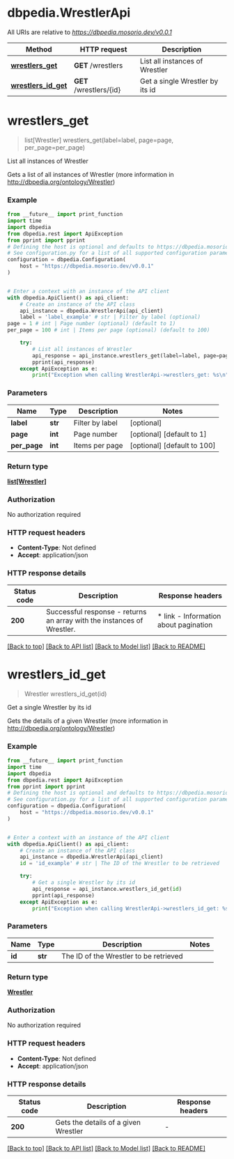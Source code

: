 # dbpedia.WrestlerApi

All URIs are relative to *https://dbpedia.mosorio.dev/v0.0.1*

Method | HTTP request | Description
------------- | ------------- | -------------
[**wrestlers_get**](WrestlerApi.md#wrestlers_get) | **GET** /wrestlers | List all instances of Wrestler
[**wrestlers_id_get**](WrestlerApi.md#wrestlers_id_get) | **GET** /wrestlers/{id} | Get a single Wrestler by its id


# **wrestlers_get**
> list[Wrestler] wrestlers_get(label=label, page=page, per_page=per_page)

List all instances of Wrestler

Gets a list of all instances of Wrestler (more information in http://dbpedia.org/ontology/Wrestler)

### Example

```python
from __future__ import print_function
import time
import dbpedia
from dbpedia.rest import ApiException
from pprint import pprint
# Defining the host is optional and defaults to https://dbpedia.mosorio.dev/v0.0.1
# See configuration.py for a list of all supported configuration parameters.
configuration = dbpedia.Configuration(
    host = "https://dbpedia.mosorio.dev/v0.0.1"
)


# Enter a context with an instance of the API client
with dbpedia.ApiClient() as api_client:
    # Create an instance of the API class
    api_instance = dbpedia.WrestlerApi(api_client)
    label = 'label_example' # str | Filter by label (optional)
page = 1 # int | Page number (optional) (default to 1)
per_page = 100 # int | Items per page (optional) (default to 100)

    try:
        # List all instances of Wrestler
        api_response = api_instance.wrestlers_get(label=label, page=page, per_page=per_page)
        pprint(api_response)
    except ApiException as e:
        print("Exception when calling WrestlerApi->wrestlers_get: %s\n" % e)
```

### Parameters

Name | Type | Description  | Notes
------------- | ------------- | ------------- | -------------
 **label** | **str**| Filter by label | [optional] 
 **page** | **int**| Page number | [optional] [default to 1]
 **per_page** | **int**| Items per page | [optional] [default to 100]

### Return type

[**list[Wrestler]**](Wrestler.md)

### Authorization

No authorization required

### HTTP request headers

 - **Content-Type**: Not defined
 - **Accept**: application/json

### HTTP response details
| Status code | Description | Response headers |
|-------------|-------------|------------------|
**200** | Successful response - returns an array with the instances of Wrestler. |  * link - Information about pagination <br>  |

[[Back to top]](#) [[Back to API list]](../README.md#documentation-for-api-endpoints) [[Back to Model list]](../README.md#documentation-for-models) [[Back to README]](../README.md)

# **wrestlers_id_get**
> Wrestler wrestlers_id_get(id)

Get a single Wrestler by its id

Gets the details of a given Wrestler (more information in http://dbpedia.org/ontology/Wrestler)

### Example

```python
from __future__ import print_function
import time
import dbpedia
from dbpedia.rest import ApiException
from pprint import pprint
# Defining the host is optional and defaults to https://dbpedia.mosorio.dev/v0.0.1
# See configuration.py for a list of all supported configuration parameters.
configuration = dbpedia.Configuration(
    host = "https://dbpedia.mosorio.dev/v0.0.1"
)


# Enter a context with an instance of the API client
with dbpedia.ApiClient() as api_client:
    # Create an instance of the API class
    api_instance = dbpedia.WrestlerApi(api_client)
    id = 'id_example' # str | The ID of the Wrestler to be retrieved

    try:
        # Get a single Wrestler by its id
        api_response = api_instance.wrestlers_id_get(id)
        pprint(api_response)
    except ApiException as e:
        print("Exception when calling WrestlerApi->wrestlers_id_get: %s\n" % e)
```

### Parameters

Name | Type | Description  | Notes
------------- | ------------- | ------------- | -------------
 **id** | **str**| The ID of the Wrestler to be retrieved | 

### Return type

[**Wrestler**](Wrestler.md)

### Authorization

No authorization required

### HTTP request headers

 - **Content-Type**: Not defined
 - **Accept**: application/json

### HTTP response details
| Status code | Description | Response headers |
|-------------|-------------|------------------|
**200** | Gets the details of a given Wrestler |  -  |

[[Back to top]](#) [[Back to API list]](../README.md#documentation-for-api-endpoints) [[Back to Model list]](../README.md#documentation-for-models) [[Back to README]](../README.md)

